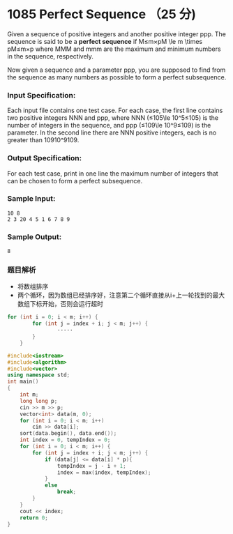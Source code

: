 # 1085 Perfect Sequence （25 分)

Given a sequence of positive integers and another positive integer ppp. The sequence is said to be a **perfect sequence** if M≤m×pM \\le m \\times pM≤m×p where MMM and mmm are the maximum and minimum numbers in the sequence, respectively.

Now given a sequence and a parameter ppp, you are supposed to find from the sequence as many numbers as possible to form a perfect subsequence.

### Input Specification:

Each input file contains one test case. For each case, the first line contains two positive integers NNN and ppp, where NNN (≤105\\le 10^5≤10​5​​) is the number of integers in the sequence, and ppp (≤109\\le 10^9≤10​9​​) is the parameter. In the second line there are NNN positive integers, each is no greater than 10910^910​9​​.

### Output Specification:

For each test case, print in one line the maximum number of integers that can be chosen to form a perfect subsequence.

### Sample Input:

    10 8
    2 3 20 4 5 1 6 7 8 9
    

### Sample Output:

    8

### 题目解析

- 将数组排序
- 两个循环，因为数组已经排序好，注意第二个循环直接从i+上一轮找到的最大数组下标开始，否则会运行超时

```C++
for (int i = 0; i < m; i++) {
		for (int j = index + i; j < m; j++) {
                ·····
        }
    }
```

```C++
#include<iostream>
#include<algorithm>
#include<vector>
using namespace std;
int main()
{
	int m;
	long long p;
	cin >> m >> p;
	vector<int> data(m, 0);
	for (int i = 0; i < m; i++)
		cin >> data[i];
	sort(data.begin(), data.end());
	int index = 0, tempIndex = 0;
	for (int i = 0; i < m; i++) {
		for (int j = index + i; j < m; j++) {
			if (data[j] <= data[i] * p){
				tempIndex = j - i + 1;
				index = max(index, tempIndex);
			}
			else
				break;
		}
	}
	cout << index;
	return 0;
}
```